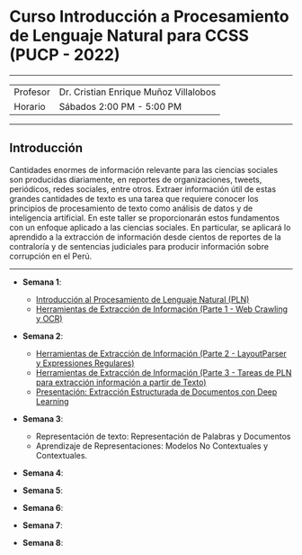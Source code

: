 # Curso Introducción a Procesamiento de Lenguaje Natural para CCSS (PUCP - 2022)

---

<table>
    <tbody>
        <tr>
            <td>Profesor</td>
            <td>Dr. Cristian Enrique Muñoz Villalobos</td>
        </tr>
                <tr>
            <td>Horario</td>
            <td>Sábados 2:00 PM - 5:00 PM</td>
        </tr>
    </tbody>
</table>

---

## Introducción
Cantidades enormes de información relevante para las ciencias sociales son producidas diariamente, en reportes de organizaciones, tweets, periódicos, redes sociales, entre otros. Extraer información útil de estas grandes cantidades de texto es una tarea que requiere conocer los principios de procesamiento de texto como análisis de datos y de inteligencia artificial. En este taller se proporcionarán estos fundamentos con un enfoque aplicado a las ciencias sociales. En particular, se aplicará lo aprendido a la extracción de información desde cientos de reportes de la contraloría y de sentencias judiciales para producir información sobre corrupción en el Perú.

---

- **Semana 1**: 
  - [Introducción al Procesamiento de Lenguaje Natural (PLN)](Semana1/1-NLP%20Intro%20and%20IE.pdf)
  - [Herramientas de Extracción de Información (Parte 1 - Web Crawling y OCR)](Semana1/2-Extraction%20Tools.pdf)
  
- **Semana 2**:
  - [Herramientas de Extracción de Información (Parte 2 - LayoutParser y Expressiones Regulares)](Semana2/1-Extraction%20Tools%20(P2).pdf)
  - [Herramientas de Extracción de Información (Parte 3 - Tareas de PLN para extracción información a partir de Texto)](Semana2/2-Extraction%20Tools%20(P3).pdf)
  - [Presentación: Extracción Estructurada de Documentos con Deep Learning](Semana2/3-Presentation%20-%20Extracción%20Estructurada%20de%20Documentos%20con%20Deep%20Learning.pdf)

- **Semana 3**:
  - Representación de texto: Representación de Palabras y Documentos
  - Aprendizaje de Representaciones: Modelos No Contextuales y Contextuales.

- **Semana 4**:
- **Semana 5**:
- **Semana 6**:
- **Semana 7**:
- **Semana 8**: